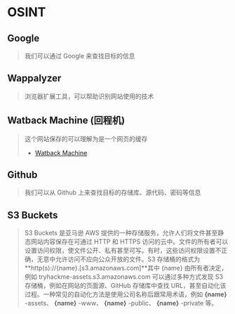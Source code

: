 # OSINT

## Google

> 我们可以通过 Google 来查找目标的信息

## Wappalyzer

> 浏览器扩展工具，可以帮助识别网站使用的技术

## Watback Machine (回程机)

> 这个网站保存的可以理解为是一个网页的缓存
>
> * [Watback Machine](https://archive.org/web/)

## Github

> 我们可以从 Github 上来查找目标的存储库、源代码、密码等信息

## S3 Buckets

> S3 Buckets 是亚马逊 AWS 提供的一种存储服务，允许人们将文件甚至静态网站内容保存在可通过 HTTP 和 HTTPS 访问的云中。文件的所有者可以设置访问权限，使文件公开、私有甚至可写。有时，这些访问权限设置不正确，无意中允许访问不应向公众开放的文件。S3 存储桶的格式为 \*\*http(s)://{name}.\[s3.amazonaws.com]\*\*其中 {name} 由所有者决定，例如 tryhackme-assets.s3.amazonaws.com 可以通过多种方式发现 S3 存储桶，例如在网站的页面源、GitHub 存储库中查找 URL，甚至自动化该过程。一种常见的自动化方法是使用公司名称后跟常用术语，例如 **{name}** -assets、 **{name}** -www、 **{name}** -public、 **{name}** -private 等。
